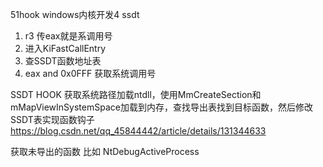 51hook windows内核开发4 ssdt

1. r3 传eax就是系调用号
2. 进入KiFastCallEntry
3. 查SSDT函数地址表 
4. eax and 0x0FFF 获取系统调用号


SSDT HOOK
获取系统路径加载ntdll，使用MmCreateSection和mMapViewInSystemSpace加载到内存，查找导出表找到目标函数，然后修改SSDT表实现函数钩子
https://blog.csdn.net/qq_45844442/article/details/131344633

获取未导出的函数
比如 NtDebugActiveProcess